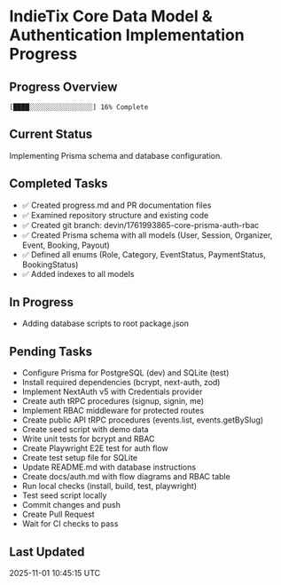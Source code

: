# IndieTix Core Data Model & Authentication Implementation Progress

## Progress Overview
```
[████░░░░░░░░░░░░░░░░] 16% Complete
```

## Current Status
Implementing Prisma schema and database configuration.

## Completed Tasks
- ✅ Created progress.md and PR documentation files
- ✅ Examined repository structure and existing code
- ✅ Created git branch: devin/1761993865-core-prisma-auth-rbac
- ✅ Created Prisma schema with all models (User, Session, Organizer, Event, Booking, Payout)
- ✅ Defined all enums (Role, Category, EventStatus, PaymentStatus, BookingStatus)
- ✅ Added indexes to all models

## In Progress
- Adding database scripts to root package.json

## Pending Tasks
- Configure Prisma for PostgreSQL (dev) and SQLite (test)
- Install required dependencies (bcrypt, next-auth, zod)
- Implement NextAuth v5 with Credentials provider
- Create auth tRPC procedures (signup, signin, me)
- Implement RBAC middleware for protected routes
- Create public API tRPC procedures (events.list, events.getBySlug)
- Create seed script with demo data
- Write unit tests for bcrypt and RBAC
- Create Playwright E2E test for auth flow
- Create test setup file for SQLite
- Update README.md with database instructions
- Create docs/auth.md with flow diagrams and RBAC table
- Run local checks (install, build, test, playwright)
- Test seed script locally
- Commit changes and push
- Create Pull Request
- Wait for CI checks to pass

## Last Updated
2025-11-01 10:45:15 UTC
